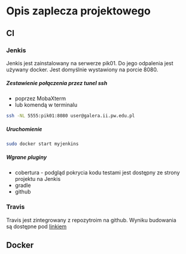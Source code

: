 # Opis zaplecza projektowego

## CI
### Jenkis
Jenkis jest zainstalowany na serwerze pik01. Do jego odpalenia jest używany
docker. Jest domyślnie wystawiony na porcie 8080.

##### Zestawienie połączenia przez tunel ssh
- poprzez MobaXterm
- lub komendą w terminalu
```bash
ssh -NL 5555:pik01:8080 user@galera.ii.pw.edu.pl
```

##### Uruchomienie
```bash
sudo docker start myjenkins
```

##### Wgrane pluginy
- cobertura - podgląd pokrycia kodu testami jest dostępny ze strony projektu na
Jenkis
- gradle
- github

### Travis
Travis jest zintegrowany z repozytroim na github. Wyniku budowania są dostępne
pod [linkiem](https://travis-ci.org/LuXuryPro/pik-fiszki)

## Docker

